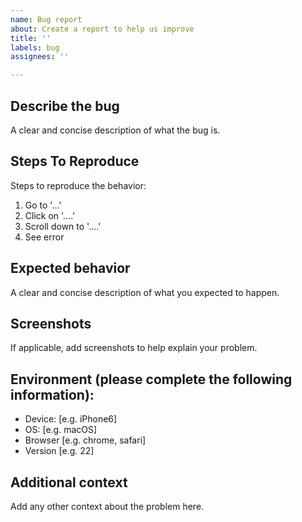```yaml
---
name: Bug report
about: Create a report to help us improve
title: ''
labels: bug
assignees: ''

---
```


## Describe the bug
A clear and concise description of what the bug is.

## Steps To Reproduce
Steps to reproduce the behavior:
1. Go to '...'
2. Click on '....'
3. Scroll down to '....'
4. See error

## Expected behavior
A clear and concise description of what you expected to happen.

## Screenshots
If applicable, add screenshots to help explain your problem.

## Environment (please complete the following information):
 - Device: [e.g. iPhone6]
 - OS: [e.g. macOS]
 - Browser [e.g. chrome, safari]
 - Version [e.g. 22]

## Additional context
Add any other context about the problem here.
